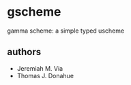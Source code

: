gscheme
=======

gamma scheme: a simple typed uscheme

authors
-------

* Jeremiah M. Via
* Thomas J. Donahue
